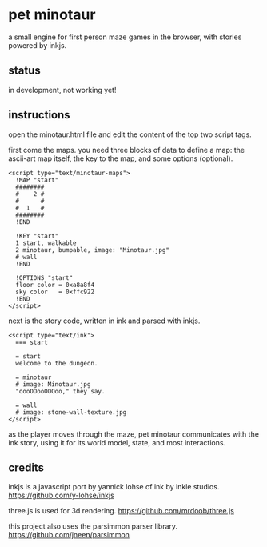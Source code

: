 # pet minotaur

a small engine for first person maze games in the browser, with stories powered
by inkjs.

## status

in development, not working yet!

## instructions

open the minotaur.html file and edit the content of the top two script tags.

first come the maps. you need three blocks of data to define a map: the ascii-art map itself, the key to the map, and some options (optional).

```
<script type="text/minotaur-maps">
  !MAP "start"
  ########
  #    2 #
  #      #
  #  1   #
  ########
  !END

  !KEY "start"
  1 start, walkable
  2 minotaur, bumpable, image: "Minotaur.jpg"
  # wall
  !END

  !OPTIONS "start"
  floor color = 0xa8a8f4
  sky color   = 0xffc922
  !END
</script>
```

next is the story code, written in ink and parsed with inkjs.

```
<script type="text/ink">
  === start

  = start
  welcome to the dungeon.

  = minotaur
  # image: Minotaur.jpg
  "oooOOooOOOoo," they say.

  = wall
  # image: stone-wall-texture.jpg
</script>
```

as the player moves through the maze, pet minotaur communicates with the ink story, using it for its world model, state, and most interactions.

## credits

inkjs is a javascript port by yannick lohse of ink by inkle studios. https://github.com/y-lohse/inkjs

three.js is used for 3d rendering. https://github.com/mrdoob/three.js

this project also uses the parsimmon parser library. https://github.com/jneen/parsimmon
